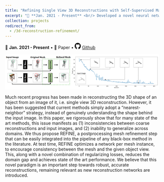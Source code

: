 ```yaml
---
title: "Refining Single View 3D Reconstructions with Self-Supervised Machine Learning"
excerpt: "📅 **Jan. 2021 - Present** <br/> Developed a novel neural network refinement algorithm to generate 3D meshes from a single image. Used self-supervised learning & symmetry regularization; beats state-of-the-art (up to 47%), across many datasets. [More info.](https://b7leung.github.io/projects/3d-reconstruction-refinement/) <br/><img src='/images/REFINE_Main_Picture.png'>"
collection: projects
redirect_from: 
  - /3d-reconstruction-refinement/
---
```


📅 **Jan. 2021 - Present** • 📄 Paper • <img src="/images/github_icon.png" width="20" height="20"> [Github](https://github.com/b7leung/3D-Mesh-REFINEment)

<img src='/images/REFINE_Main_Picture.png'>

Much recent progress has been made in reconstructing
the 3D shape of an object from an image of it, i.e. single
view 3D reconstruction. However, it has been suggested
that current methods simply adopt a “nearest-neighbor”
strategy, instead of genuinely understanding the shape behind the input image. In this paper, we rigorously show that
for many state of the art methods, this issue manifests as (1)
inconsistencies between coarse reconstructions and input
images, and (2) inability to generalize across domains. We
thus propose REFINE, a postprocessing mesh refinement
step that can be easily integrated into the pipeline of any
black-box method in the literature. At test time, REFINE
optimizes a network per mesh instance, to encourage consistency between the mesh and the given object view. This,
along with a novel combination of regularizing losses, reduces the domain gap and achieves state of the art performance. We believe that this novel paradigm is an important step towards robust, accurate reconstructions, remaining relevant as new reconstruction networks are introduced.

